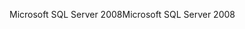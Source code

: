 <span data-ttu-id="d37fb-101">Microsoft SQL Server 2008</span><span class="sxs-lookup"><span data-stu-id="d37fb-101">Microsoft SQL Server 2008</span></span>